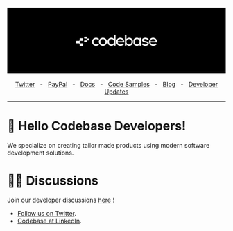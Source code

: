 ![PayPal Developer Cover](https://github.com/codebase-eu/.github/blob/main/pp-cover.png)
<div align="center">
  <a href="https://twitter.com/paypaldev" target="_blank">Twitter</a>
    <span>&nbsp;&nbsp;-&nbsp;&nbsp;</span>
  <a href="https://www.paypal.com/us/home" target="_blank">PayPal</a>
    <span>&nbsp;&nbsp;-&nbsp;&nbsp;</span>
  <a href="https://developer.paypal.com/home" target="_blank">Docs</a>
    <span>&nbsp;&nbsp;-&nbsp;&nbsp;</span>
  <a href="https://github.com/paypaldev" target="_blank">Code Samples</a>
    <span>&nbsp;&nbsp;-&nbsp;&nbsp;</span>
  <a href="https://dev.to/paypaldeveloper" target="_blank">Blog</a>
   <span>&nbsp;&nbsp;-&nbsp;&nbsp;</span>
  <a href="https://dev.to/paypaldeveloper/developer-updates-april-edition-26kb" target="_blank">Developer Updates</a>
  <br />
  <hr />
</div>

# 👋 Hello Codebase Developers!

We specialize on creating tailor made products using modern software development solutions.

# 🧑‍💻 Discussions

Join our developer discussions [here](https://github.com/orgs/codebase-eu/discussions) !

- [Follow us on Twitter](https://twitter.com/codebase-eu).
- [Codebase at LinkedIn](https://www.linkedin.com/company/codebase-eu/).

